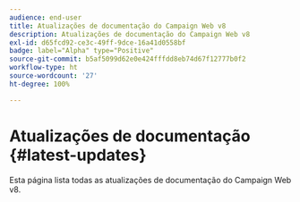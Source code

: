 ```yaml
---
audience: end-user
title: Atualizações de documentação do Campaign Web v8
description: Atualizações de documentação do Campaign Web v8
exl-id: d65fcd92-ce3c-49ff-9dce-16a41d0558bf
badge: label="Alpha" type="Positive"
source-git-commit: b5af5099d62e0e424fffdd8eb74d67f12777b0f2
workflow-type: ht
source-wordcount: '27'
ht-degree: 100%

---
```


# Atualizações de documentação {#latest-updates}

Esta página lista todas as atualizações de documentação do Campaign Web v8.
